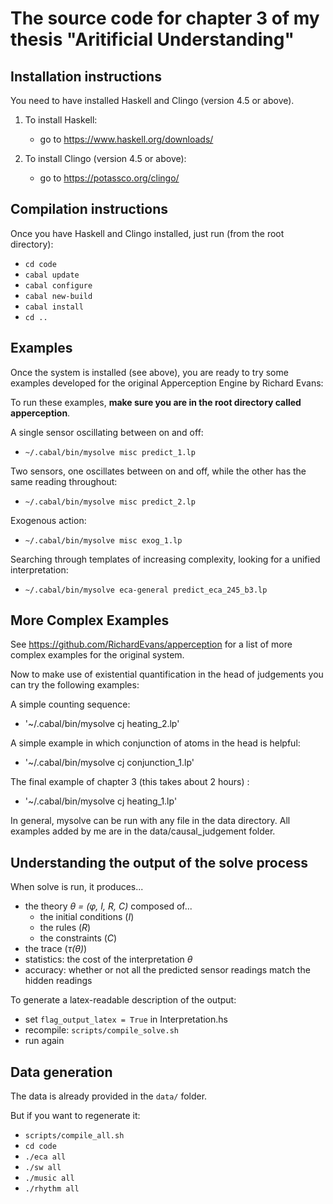 # The source code for chapter 3 of my thesis "Aritificial Understanding"

## Installation instructions

You need to have installed Haskell and Clingo (version 4.5 or above).

1. To install Haskell:
    * go to https://www.haskell.org/downloads/

2. To install Clingo (version 4.5 or above):
    * go to https://potassco.org/clingo/

## Compilation instructions

Once you have Haskell and Clingo installed, just run (from the root directory):
   * `cd code`
   * `cabal update`
   * `cabal configure`
   * `cabal new-build`
   * `cabal install`
   * `cd ..`

## Examples

Once the system is installed (see above), you are ready to try some examples developed for the original Apperception Engine by Richard Evans:

To run these examples, **make sure you are in the root directory called apperception**.

A single sensor oscillating between on and off:
   * `~/.cabal/bin/mysolve misc predict_1.lp`

Two sensors, one oscillates between on and off, while the other has the same reading throughout:
   * `~/.cabal/bin/mysolve misc predict_2.lp`

Exogenous action:
   * `~/.cabal/bin/mysolve misc exog_1.lp`

Searching through templates of increasing complexity, looking for a unified interpretation:
   * `~/.cabal/bin/mysolve eca-general predict_eca_245_b3.lp`

## More Complex Examples

See https://github.com/RichardEvans/apperception for a list of more complex examples for the original system.

Now to make use of existential quantification in the head of judgements you can try the following examples:

A simple counting sequence:
   * '~/.cabal/bin/mysolve cj heating_2.lp'


A simple example in which conjunction of atoms in the head is helpful:
   * '~/.cabal/bin/mysolve cj conjunction_1.lp'


The final example of chapter 3 (this takes about 2 hours) :
   * '~/.cabal/bin/mysolve cj heating_1.lp'

In general, mysolve can be run with any file in the data directory. All examples added by me are in the data/causal_judgement folder.

## Understanding the output of the solve process

When solve is run, it produces...
* the theory *θ = (φ, I, R, C)* composed of...
    * the initial conditions (*I*)
    * the rules (*R*)
    * the constraints (*C*)
* the trace (*τ(θ)*)
* statistics: the cost of the interpretation *θ*
* accuracy: whether or not all the predicted sensor readings match the hidden readings

To generate a latex-readable description of the output:
 * set `flag_output_latex = True` in Interpretation.hs
 * recompile: `scripts/compile_solve.sh`
 * run again


## Data generation

The data is already provided in the `data/` folder.

But if you want to regenerate it:
* `scripts/compile_all.sh`
* `cd code`
* `./eca all`
* `./sw all`
* `./music all`
* `./rhythm all`
